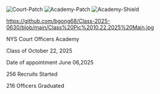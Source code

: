
![Court-Patch](https://github.com/user-attachments/assets/b445fc70-a8ab-406d-8ae9-9e371e9216b0)
![Academy-Patch](https://github.com/user-attachments/assets/57847532-b150-4663-a617-8837e1f68fc3)
![Academy-Shield](https://github.com/user-attachments/assets/ad9aa171-91b1-4665-b1cc-1991a97387b6)


https://github.com/bgong68/Class-2025-0630/blob/main/Class%20Pic%2010.22.2025%20Main.jpg

NYS Court Officers Academy

Class of October 22, 2025

Date of appointment June 06,2025

256 Recruits Started

216 Officers Graduated
